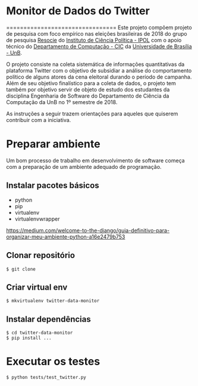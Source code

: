 # Monitor de Dados do Twitter
================================
Este projeto compõem projeto de pesquisa com foco empírico nas eleições brasileiras de 2018 do grupo de pesquisa [Resocie](http://resocie.org) do [Instituto de Ciência Política - IPOL](http://ipol.unb.br/) com o apoio técnico do [Departamento de Computação - CIC](http://www.cic.unb.br/) da [Universidade de Brasília - UnB](http://unb.br).

O projeto consiste na coleta sistemática de informações quantitativas da plataforma Twitter com o objetivo de subsidiar a análise do comportamento político de alguns atores da cena eleitoral durando o período de campanha. Além de seu objetivo finalístico para a coleta de dados, o projeto tem também por objetivo servir de objeto de estudo dos estudantes da disciplina Engenharia de Software do Departamento de Ciência da Computação da UnB no 1º semestre de 2018. 

As instruções a seguir trazem orientações para aqueles que quiserem contribuir com a iniciativa.

# Preparar ambiente

Um bom processo de trabalho em desenvolvimento de software começa com a preparação de um ambiente adequado de programação. 

## Instalar pacotes básicos

* python
* pip
* virtualenv
* virtualenvwrapper

https://medium.com/welcome-to-the-django/guia-definitivo-para-organizar-meu-ambiente-python-a16e2479b753

## Clonar repositório

```
$ git clone
```

## Criar virtual env

```
$ mkvirtualenv twitter-data-monitor
```

## Instalar dependências

```
$ cd twitter-data-monitor
$ pip install ...
```

# Executar os testes 
```
$ python tests/test_twitter.py
```

